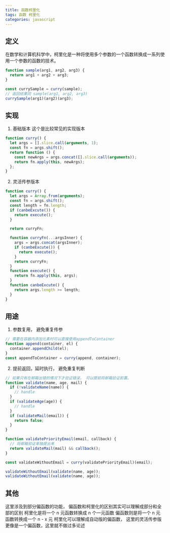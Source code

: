 ```yaml
---
title: 函数柯里化
tags: 函数 柯里化
categories: javascript
---
```


## 定义

在数学和计算机科学中，柯里化是一种将使用多个参数的一个函数转换成一系列使用一个参数的函数的技术。

```js
function sample(arg1, arg2, arg3) {
  return arg1 + arg2 + arg3;
}

const currySample = curry(sample);
// 返回结果同 sample(arg1, arg2, arg3)
currySample(arg1)(arg2)(arg3);
```

## 实现

1. 基础版本 这个是比较常见的实现版本

```js
function curry() {
  let args = [].slice.call(arguments, 1);
  const fn = args.shift();
  return function () {
    const newArgs = args.concat([].slice.call(arguments));
    return fn.apply(this, newArgs);
  };
}
```

2. 灵活传参版本

```js
function curry() {
  let args = Array.from(arguments);
  const fn = args.shift();
  const length = fn.length;
  if (canbeExcute()) {
    return execute();
  }

  return curryFn;

  function curryFn(...argsInner) {
    args = args.concat(argsInner);
    if (canbeExcute()) {
      return execute();
    }
    return curryFn;
  }
  function execute() {
    return fn.apply(this, args);
  }
  function canbeExcute() {
    return args.length >= length;
  }
}
```

## 用途

1. 参数复用， 避免重复传参

```js
// 需要在容器内添加元素时可以直接使用appendToContainer
function append(container, el) {
  container.appendChild(el);
}
const appendToContainer = curry(append, container);
```

2. 提前返回，延时执行， 避免重复判断

```js
// 如果只有在邮箱出错的情况下才验证错误， 可以提前将邮箱验证前置。
function validate(name, age, mail) {
  if (!validateName(name)) {
    // handle
  }
  if (validateAge(age)) {
    // handle
  }
  if (validateMail(email)) {
    return false;
  }
}

function validatePriorityEmail(email, callback) {
  // 将邮箱验证单独提出来
  return validateMail(mail) && callback();
}

const validateWithoutEmail = curry(validatePriorityEmail)(email);

validateWithoutEmail(validate(name, age));
validateWithoutEmail(validate(name, age));
```

## 其他

这里涉及到部分偏函数的功能， 偏函数和柯里化的区别其实可以理解成部分和全部的区别
柯里化是将一个 n 元函数转换成 n 个一元函数
偏函数则是将一个 n 元函数转换成一个 n - x 元
柯里化可以理解成自动版的偏函数，
这里的灵活传参版更像是一个偏函数，这里就不做过多论述
